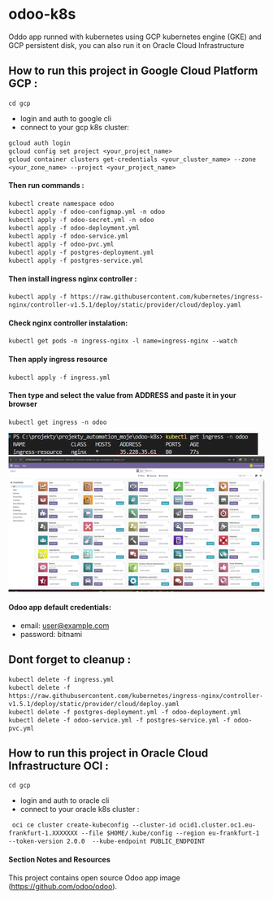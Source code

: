 # odoo-k8s
Oddo app runned with kubernetes using GCP kubernetes engine  (GKE) and GCP persistent disk, you can also run it on Oracle Cloud Infrastructure

## How to run this project in Google Cloud Platform GCP :

```
cd gcp
```

- login and auth to google cli 
- connect to your gcp k8s cluster:
```
gcloud auth login
gcloud config set project <your_project_name>
gcloud container clusters get-credentials <your_cluster_name> --zone <your_zone_name> --project <your_project_name>

``` 

#### Then run commands :

```
kubectl create namespace odoo
kubectl apply -f odoo-configmap.yml -n odoo
kubectl apply -f odoo-secret.yml -n odoo
kubectl apply -f odoo-deployment.yml  
kubectl apply -f odoo-service.yml
kubectl apply -f odoo-pvc.yml 
kubectl apply -f postgres-deployment.yml 
kubectl apply -f postgres-service.yml 
```
#### Then install ingress nginx controller :
```
kubectl apply -f https://raw.githubusercontent.com/kubernetes/ingress-nginx/controller-v1.5.1/deploy/static/provider/cloud/deploy.yaml
```
#### Check nginx controller instalation:
```
kubectl get pods -n ingress-nginx -l name=ingress-nginx --watch
```

#### Then apply ingress resource 

``` 
kubectl apply -f ingress.yml 
```

#### Then type and select the value from ADDRESS and paste it in your browser 
```
kubectl get ingress -n odoo
``` 
![cli](images/ingress_04_cli.jpg)
![public ip](images/ingress_04_working_app.jpg)
#### Odoo app default credentials:
 - email: user@example.com
 - password: bitnami

## Dont forget to cleanup :

```
kubectl delete -f ingress.yml 
kubectl delete -f https://raw.githubusercontent.com/kubernetes/ingress-nginx/controller-v1.5.1/deploy/static/provider/cloud/deploy.yaml
kubectl delete -f postgres-deployment.yml -f odoo-deployment.yml  
kubectl delete -f odoo-service.yml -f postgres-service.yml -f odoo-pvc.yml
```
## How to run this project in Oracle Cloud Infrastructure OCI :

```
cd gcp
```

- login and auth to oracle cli 
- connect to your oracle k8s cluster :
```
 oci ce cluster create-kubeconfig --cluster-id ocid1.cluster.oc1.eu-frankfurt-1.XXXXXXX --file $HOME/.kube/config --region eu-frankfurt-1 --token-version 2.0.0  --kube-endpoint PUBLIC_ENDPOINT
 ```

#### Section Notes and Resources
This project contains open source Odoo app image (https://github.com/odoo/odoo). 